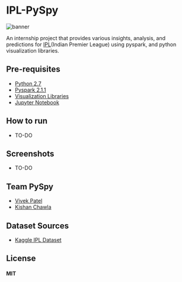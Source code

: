 # **IPL-PySpy**
![banner](https://user-images.githubusercontent.com/15742618/26876542-5121aeb0-4ba4-11e7-9f58-4b663bf0f485.png)

An internship project that provides various insights, analysis, and predictions for [IPL](http://www.iplt20.com/)(Indian Premier League) using pyspark, and python visualization libraries.

## Pre-requisites
* [Python 2.7](https://www.python.org/download/releases/2.7/)
* [Pyspark 2.1.1](https://spark.apache.org/downloads.html)
* [Visualization Libraries](http://bokeh.pydata.org/en/latest/)
* [Jupyter Notebook](http://jupyter.readthedocs.io/en/latest/install.html)

## How to run
* TO-DO

## Screenshots
* TO-DO

## Team PySpy
* [Vivek Patel](https://github.com/Necrote)
* [Kishan Chawla](https://github.com/kris0107)

## Dataset Sources
* [Kaggle IPL Dataset](https://www.kaggle.com/manasgarg/ipl) 

## License
#### MIT
